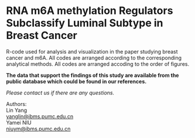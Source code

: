 #  RNA m6A methylation Regulators Subclassify Luminal Subtype in Breast Cancer

R-code used for analysis and visualization in the paper studying breast cancer and m6A. All codes are arranged according to the corresponding analytical methods.
All codes are arranged accoding to the order of figures.


**The data that support the findings of this study are available from the public database which could be found in our references.**

_Please contact us if there are any questions._

Authors:       
Lin Yang  
[yanglin@ibms.pumc.edu.cn](mailto:yanglin@ibms.pumc.edu.cn)    
Yamei NIU  
[niuym@ibms.pumc.edu.cn](mailto:niuym@ibms.pumc.edu.cn)  
